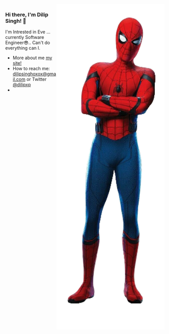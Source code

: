 <img align="right" src="https://github.com/dilipxp/dilipxp/blob/main/spidy.png" alt="It's me Spider Man" width=342px height=1031px />

### Hi there, I'm Dilip Singh! 👋

I'm Intrested in Eve ... currently Software Engineer😎.. Can't do everything can I.

-   More about me [my site!](https://www.dilipxp.me)
-   How to reach me: dilipsinghoxox@gmail.com or Twitter [@dilipxp](https://twitter.com/dilipxp)
-   

